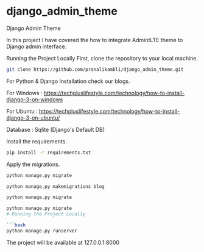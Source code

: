 # django_admin_theme
Django Admin Theme

In this project I have covered the how to integrate AdmintLTE theme to Django admin interface.

Running the Project Locally First, clone the repository to your local machine.
```bash
git clone https://github.com/pranalikambli/django_admin_theme.git
```

For Python & Django Installation check our blogs.

For Windows : https://techpluslifestyle.com/technology/how-to-install-django-3-on-windows

For Ubuntu :  https://techpluslifestyle.com/technology/how-to-install-django-3-on-ubuntu/

Database : Sqlite (Django's Default DB)

Install the requirements.
```bash
pip install -r requirements.txt
```

Apply the migrations.
```bash
python manage.py migrate 
```
```bash
python manage.py makemigrations blog
```
```bash
python manage.py migrate
```

```bash
python manage.py migrate
# Running the Project Locally

```bash
python manage.py runserver 
```
The project will be available at 127.0.0.1:8000
